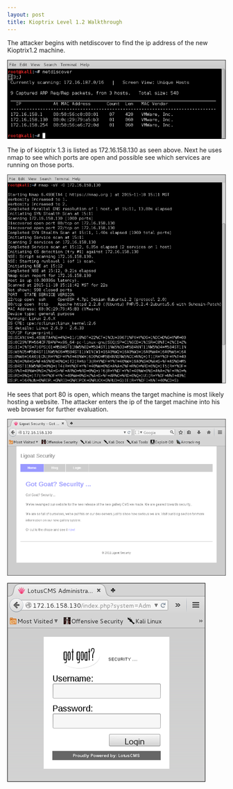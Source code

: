 ```yaml
---
layout: post
title: Kioptrix Level 1.2 Walkthrough
---
```

The attacker begins with netdiscover to find the ip address of the new Kioptrix1.2 machine. 

![Image description](/images/kioptrix1.3.2.png)

The ip of kioptrix 1.3 is listed as 172.16.158.130 as seen above. Next he uses nmap to see which ports are open and possible see which services are running on those ports. 

![Image description](/images/kioptrix1.3.3.png)

He sees that port 80 is open, which means the target machine is most likely hosting a website. The attacker enters the ip of the target machine into his web browser for further evaluation. 

![Image description](/images/kioptrix1.3.4.png)

![Image description](/images/kioptrix1.3.5.png)
